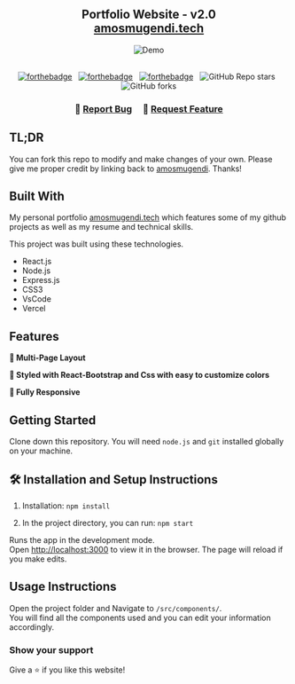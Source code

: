 <h2 align="center">
  Portfolio Website - v2.0<br/>
  <a href="https://amosmugendi.vercel.app/" target="_blank">amosmugendi.tech</a>
</h2>
<div align="center">
  <img alt="Demo" src="./Images/readme-img1.png" />
</div>

<br/>

<center>

[![forthebadge](https://forthebadge.com/images/badges/built-with-love.svg)](https://forthebadge.com) &nbsp;
[![forthebadge](https://forthebadge.com/images/badges/made-with-javascript.svg)](https://forthebadge.com) &nbsp;
[![forthebadge](https://forthebadge.com/images/badges/open-source.svg)](https://forthebadge.com) &nbsp;
![GitHub Repo stars](https://img.shields.io/github/stars/amosmugendi/Portfolio?color=red&logo=github&style=for-the-badge) &nbsp;
![GitHub forks](https://img.shields.io/github/forks/amosmugendi/Portfolio?color=red&logo=github&style=for-the-badge)

</center>

<h3 align="center">
    🔹
    <a href="https://github.com/amosmugendi/Portfolio/issues">Report Bug</a> &nbsp; &nbsp;
    🔹
    <a href="https://github.com/amosmugendi/Portfolio/issues">Request Feature</a>
</h3>

## TL;DR

You can fork this repo to modify and make changes of your own. Please give me proper credit by linking back to [amosmugendi](https://github.com/amosmugendi/Portfolio). Thanks!

## Built With

My personal portfolio <a href="https://amosmugendi.vercel.app/" target="_blank">amosmugendi.tech</a> which features some of my github projects as well as my resume and technical skills.<br/>

This project was built using these technologies.

- React.js
- Node.js
- Express.js
- CSS3
- VsCode
- Vercel

## Features

**📖 Multi-Page Layout**

**🎨 Styled with React-Bootstrap and Css with easy to customize colors**

**📱 Fully Responsive**

## Getting Started

Clone down this repository. You will need `node.js` and `git` installed globally on your machine.

## 🛠 Installation and Setup Instructions

1. Installation: `npm install`

2. In the project directory, you can run: `npm start`

Runs the app in the development mode.\
Open [http://localhost:3000](http://localhost:3000) to view it in the browser.
The page will reload if you make edits.

## Usage Instructions

Open the project folder and Navigate to `/src/components/`. <br/>
You will find all the components used and you can edit your information accordingly.

### Show your support

Give a ⭐ if you like this website!


